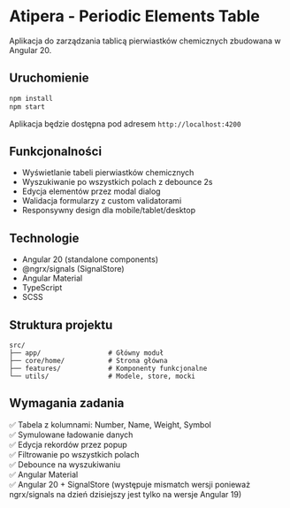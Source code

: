 # Atipera - Periodic Elements Table

Aplikacja do zarządzania tablicą pierwiastków chemicznych zbudowana w Angular 20.

## Uruchomienie

```bash
npm install
npm start
```

Aplikacja będzie dostępna pod adresem `http://localhost:4200`

## Funkcjonalności

- Wyświetlanie tabeli pierwiastków chemicznych
- Wyszukiwanie po wszystkich polach z debounce 2s
- Edycja elementów przez modal dialog
- Walidacja formularzy z custom validatorami
- Responsywny design dla mobile/tablet/desktop

## Technologie

- Angular 20 (standalone components)
- @ngrx/signals (SignalStore)
- Angular Material
- TypeScript
- SCSS

## Struktura projektu

```
src/
├── app/                 # Główny moduł
├── core/home/           # Strona główna
├── features/            # Komponenty funkcjonalne
└── utils/               # Modele, store, mocki
```

## Wymagania zadania

✅ Tabela z kolumnami: Number, Name, Weight, Symbol  
✅ Symulowane ładowanie danych  
✅ Edycja rekordów przez popup  
✅ Filtrowanie po wszystkich polach  
✅ Debounce na wyszukiwaniu  
✅ Angular Material  
✅ Angular 20 + SignalStore (występuje mismatch wersji ponieważ ngrx/signals na dzień dzisiejszy jest tylko na wersje Angular 19)


